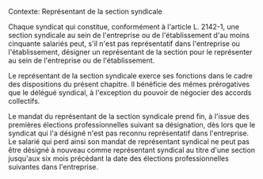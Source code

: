 Contexte: Représentant de la section syndicale

Chaque syndicat qui constitue, conformément à l'article L. 2142-1, une section syndicale au sein de l'entreprise ou de l'établissement d'au moins cinquante salariés peut, s'il n'est pas représentatif dans l'entreprise ou l'établissement, désigner un représentant de la section pour le représenter au sein de l'entreprise ou de l'établissement.

Le représentant de la section syndicale exerce ses fonctions dans le cadre des dispositions du présent chapitre. Il bénéficie des mêmes prérogatives que le délégué syndical, à l'exception du pouvoir de négocier des accords collectifs.

Le mandat du représentant de la section syndicale prend fin, à l'issue des premières élections professionnelles suivant sa désignation, dès lors que le syndicat qui l'a désigné n'est pas reconnu représentatif dans l'entreprise. Le salarié qui perd ainsi son mandat de représentant syndical ne peut pas être désigné à nouveau comme représentant syndical au titre d'une section jusqu'aux six mois précédant la date des élections professionnelles suivantes dans l'entreprise.